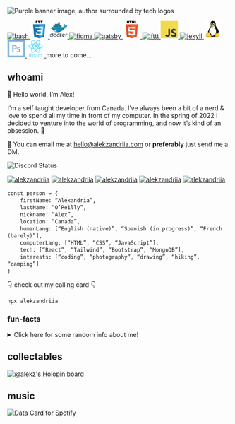 ![Purple banner image, author surrounded by tech logos](https://github.com/alekzandriia/alekzandriia/assets/5445437/7dd57f2a-9c24-4d66-b183-60c25e6ffdc2)

<p align="left"> <a href="https://www.gnu.org/software/bash/" target="_blank" rel="noreferrer"> <img src="https://www.vectorlogo.zone/logos/gnu_bash/gnu_bash-icon.svg" alt="bash" width="40" height="40"/> </a> <a href="https://www.w3schools.com/css/" target="_blank" rel="noreferrer"> <img src="https://raw.githubusercontent.com/devicons/devicon/master/icons/css3/css3-original-wordmark.svg" alt="css3" width="40" height="40"/> </a> <a href="https://www.docker.com/" target="_blank" rel="noreferrer"> <img src="https://raw.githubusercontent.com/devicons/devicon/master/icons/docker/docker-original-wordmark.svg" alt="docker" width="40" height="40"/> </a> <a href="https://www.figma.com/" target="_blank" rel="noreferrer"> <img src="https://www.vectorlogo.zone/logos/figma/figma-icon.svg" alt="figma" width="40" height="40"/> </a> <a href="https://www.gatsbyjs.com/" target="_blank" rel="noreferrer"> <img src="https://www.vectorlogo.zone/logos/gatsbyjs/gatsbyjs-icon.svg" alt="gatsby" width="40" height="40"/> </a> <a href="https://www.w3.org/html/" target="_blank" rel="noreferrer"> <img src="https://raw.githubusercontent.com/devicons/devicon/master/icons/html5/html5-original-wordmark.svg" alt="html5" width="40" height="40"/> </a> <a href="https://ifttt.com/" target="_blank" rel="noreferrer"> <img src="https://www.vectorlogo.zone/logos/ifttt/ifttt-ar21.svg" alt="ifttt" width="40" height="40"/> </a> <a href="https://developer.mozilla.org/en-US/docs/Web/JavaScript" target="_blank" rel="noreferrer"> <img src="https://raw.githubusercontent.com/devicons/devicon/master/icons/javascript/javascript-original.svg" alt="javascript" width="40" height="40"/> </a> <a href="https://jekyllrb.com/" target="_blank" rel="noreferrer"> <img src="https://www.vectorlogo.zone/logos/jekyllrb/jekyllrb-icon.svg" alt="jekyll" width="40" height="40"/> </a> <a href="https://www.linux.org/" target="_blank" rel="noreferrer"> <img src="https://raw.githubusercontent.com/devicons/devicon/master/icons/linux/linux-original.svg" alt="linux" width="40" height="40"/> </a> <a href="https://www.photoshop.com/en" target="_blank" rel="noreferrer"> <img src="https://raw.githubusercontent.com/devicons/devicon/master/icons/photoshop/photoshop-line.svg" alt="photoshop" width="40" height="40"/> </a> <a href="https://reactjs.org/" target="_blank" rel="noreferrer"> <img src="https://raw.githubusercontent.com/devicons/devicon/master/icons/react/react-original-wordmark.svg" alt="react" width="40" height="40"/> </a> more to come...</p>


## whoami


👋 Hello world, I’m Alex!

I’m a self taught developer from Canada. I’ve always been a bit of a nerd & love to spend all my time in front of my computer. In the spring of 2022 I decided to venture into the world of programming, and now it’s kind of an obsession. 🤪 

💌 You can email me at [hello@alekzandriia.com](mailto:hello@alekzandriia.com) or **preferably** just send me a DM.

![](https://dcbadge.vercel.app/api/shield/755475715775922336 "Discord Status")
<p align="left">
<a href="https://twitter.com/alekzandriia" target="blank"><img align="center" src="https://raw.githubusercontent.com/rahuldkjain/github-profile-readme-generator/master/src/images/icons/Social/twitter.svg" alt="alekzandriia" height="30" width="40" /></a>
<a href="https://instagram.com/alekzandriia" target="blank"><img align="center" src="https://raw.githubusercontent.com/rahuldkjain/github-profile-readme-generator/master/src/images/icons/Social/instagram.svg" alt="alekzandriia" height="30" width="40" /></a>
<a href="https://codepen.io/alekzandriia" target="blank"><img align="center" src="https://raw.githubusercontent.com/rahuldkjain/github-profile-readme-generator/master/src/images/icons/Social/codepen.svg" alt="alekzandriia" height="30" width="40" /></a>
<a href="https://linkedin.com/in/alekzandriia" target="blank"><img align="center" src="https://raw.githubusercontent.com/rahuldkjain/github-profile-readme-generator/master/src/images/icons/Social/linked-in-alt.svg" alt="alekzandriia" height="30" width="40" /></a>
<a href="https://dribbble.com/alekzandriia" target="blank"><img align="center" src="https://raw.githubusercontent.com/rahuldkjain/github-profile-readme-generator/master/src/images/icons/Social/dribbble.svg" alt="alekzandriia" height="30" width="40" /></a>
</p>

```
const person = {
	firstName: “Alexandria”,
	lastName: “O’Reilly”,
	nickname: “Alex”,
	location: “Canada”,
	humanLang: [“English (native)”, “Spanish (in progress)”, “French (barely)”],
	computerLang: [“HTML”, “CSS”, “JavaScript”],
	tech: [“React”, “Tailwind”, “Bootstrap”, “MongoDB”],
	interests: [“coding”, “photography”, “drawing”, “hiking”, “camping”]
}
```
👇 check out my calling card 👇
```
npx alekzandriia
```
### fun-facts

<details>
  <summary>Click here for some random info about me!</summary>

  - I have the sweetest little angel kitty, named Clutter. 😸
  - I spent 2 summers selling pest control door-to-door in Texas. 🇺🇸
  - I am 50% Ecadorian 🇪🇨 but my spanish is **muy** terrible. 🥲 
  - I have 3 years of experience as a lab technician. 🧪
  - I've travelled to 8 countries (and counting). 🌎
  - I'm a big Harry Potter fan-- and a ravenclaw. ⚡️
</details>

## collectables

[![@alekz's Holopin board](https://holopin.io/api/user/board?user=alekz)](https://holopin.io/@alekz)

## music 

<a href="https://www.data-card-for-spotify.com/card?user_id=613u312feaiylxjzpwigkg5jz">
  <img src="https://www.data-card-for-spotify.com/api/card?user_id=613u312feaiylxjzpwigkg5jz" alt="Data Card for Spotify">
</a>

